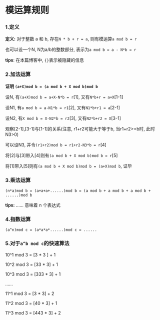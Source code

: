 # 模运算规则



### 1.定义

**定义:** 对于整数 a 和 b, 存在`N * b + r = a`, 则有模运算`a mod b = r`

也可以设一个N, N为a/b的整数部分, 表示为`a mod b = a - N*b = r`  

**tips**: 在本篇博客中, `{}`表示被隐藏的信息



### 2.加法运算

**证明 `(a+X)mod b = (a mod b + X mod b)mod b`**

设N, 有`(a+X)mod b = a+X-N*b = r`[1], 又有`N*b+r = a+X`[1-1]

设N1, 有`a mod b = a-N1*b = r1`[2], 又有`N1*b+r1 = a`[2-1]

设N2, 有`X mod b = X-N2*b = r2`[3], 又有`N2*b+r2 = X`[3-1]

观察[2-1],[3-1]与[1-1]的关系(注意, r1+r2可能大于等于b, 当r1+r2>=b时, 此时N3>0)

可以设N3, 并令`(r1+r2)mod b = r1+r2-N3*b = r`[4]

将[2]与[3]带入[4]则有`(a mod b + X mod b)mod b = r`[5]

将[1]带入[5]则有`(a mod b + X mod b)mod b = (a+X)mod b`, 证毕



### 3.乘法运算

`(n*a)mod b = (a+a+a+......)mod b = (a mod b + a mod b + a mod b + ......)mod b`

**tips:** ...... 意味着 n 个表达式



### 4.指数运算

`(a^n)mod c = (a*a*a*......)mod c = ...... `



### 5.对于`a^b mod c`的快速算法

10^1 mod 3 = [3 * 3 ] + 1

10^2 mod 3 =  [33 * 3] + 1

10^3 mod 3 = [333 * 3] + 1

......

11^1 mod 3 = [3 * 3] + 2

11^2 mod 3 = [40 * 3] + 1

11^3 mod 3 = [443 * 3] + 2







